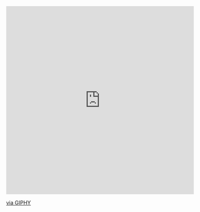 <div style="width:100%;height:0;padding-bottom:100%;position:relative;"><iframe src="https://giphy.com/embed/47FfbwWohqZyjmWQD6" width="100%" height="100%" style="position:absolute" frameBorder="0" class="giphy-embed" allowFullScreen></iframe></div><p><a href="https://giphy.com/gifs/random-math-processing-47FfbwWohqZyjmWQD6">via GIPHY</a></p>
